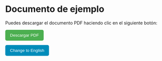# Documento de ejemplo

Puedes descargar el documento PDF haciendo clic en el siguiente botón:

<p>
  <a href="./pdf/index.pdf" download>
    <button id="boton" style="padding: 10px 15px; background-color: #4CAF50; color: white; border: none; border-radius: 5px; cursor: pointer;">
      Descargar PDF
    </button>
  </a>
</p>

<p>
  <button id="cambiarIdiomaBoton" onclick="cambiarIdioma()" style="padding: 10px 15px; background-color: #008CBA; color: white; border: none; border-radius: 5px; cursor: pointer;">
    Change to English
  </button>
</p>

<p id="idioma-actual" style="display: none;">es</p>